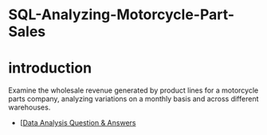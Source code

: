 # SQL-Analyzing-Motorcycle-Part-Sales
# introduction 
Examine the wholesale revenue generated by product lines for a motorcycle parts company, analyzing variations on a monthly basis and across different warehouses.
* [[Data Analysis Question & Answers](https://github.com/jaishri16/SQL-Analyzing-Motorcycle-Part-Sales/blob/7e584453176c7ed9085b80f469954ae558959e3c/Data%20Analysis%20Question%20%26%20Answers.md)
